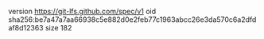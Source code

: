 version https://git-lfs.github.com/spec/v1
oid sha256:be7a47a7aa66938c5e882d0e2feb77c1963abcc26e3da570c6a2dfdaf8d12363
size 182
